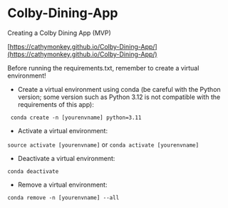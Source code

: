 # Colby-Dining-App
Creating a Colby Dining App (MVP)

[https://cathymonkey.github.io/Colby-Dining-App/](https://cathymonkey.github.io/Colby-Dining-App/)

Before running the requirements.txt, remember to create a virtual environment!

- Create a virtual environment using conda (be careful with the Python version; some version such as Python 3.12 is not compatible with the requirements of this app):

``` conda create -n [yourenvname] python=3.11```


- Activate a virtual environment:

``` source activate [yourenvname] ``` or ``` conda activate [yourenvname] ```

- Deactivate a virtual environment:

``` conda deactivate ```

- Remove a virtual environment:

``` conda remove -n [yourenvname] --all ```


